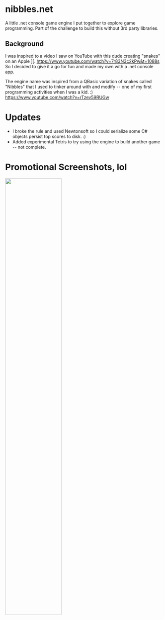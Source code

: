 # nibbles.net
A little .net console game engine I put together to explore game programming.  Part of the challenge to build this without 3rd party libraries.

## Background
I was inspired to a video I saw on YouTube with this dude creating "snakes" on an Apple ][.
https://www.youtube.com/watch?v=7r83N3c2kPw&t=1088s  So I decided to give it a go for fun and made my own with a .net console app.

The engine name was inspired from a QBasic variation of snakes called "Nibbles" that I used to tinker around with and modify -- one of my first programming activities when I was a kid. :)
https://www.youtube.com/watch?v=rTzev59RUGw

# Updates
- I broke the rule and used Newtonsoft so I could serialize some C# objects persist top scores to disk. :)
- Added experimental Tetris to try using the engine to build another game -- not complete.
# Promotional Screenshots, lol
<img src="https://github.com/MetalHexx/nibbles.net/blob/main/nibbles-promo.bmp?raw=true" style=" width:60% ; height:60% " >
